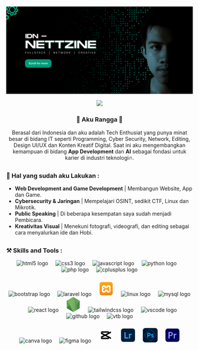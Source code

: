 ![Rangga a.k.a NettZine](img/banner.png)

<p align="center">
  <img src="https://readme-typing-svg.demolab.com?font=Roboto&duration=3000&pause=1000&color=00C495&center=true&vCenter=true&width=435&lines=Welcome+to+IDN-NettZine!;Fullstack+Dev+%7C+Network+%7C+Creative;Suka+mempelajari+hal+baru!">
</p>


<h3 align="center">👋 Aku Rangga 👋</h3>
<p align="center">
Berasal dari Indonesia dan aku adalah Tech Enthusiat yang punya minat besar di bidang IT seperti Programming, Cyber Security, Network, Editing, Design UI/UX dan Konten Kreatif Digital. Saat ini aku mengembangkan kemampuan di bidang <b>App Development</b> dan <b>AI</b> sebagai fondasi untuk karier di industri teknologi🔥.
</p>

##

### 🚀 Hal yang sudah aku Lakukan :

- **Web Development and Game Development** | Membangun Website, App dan Game. 
- **Cybersecurity & Jaringan** | Mempelajari OSINT, sedikit CTF, Linux dan Mikrotik. 
- **Public Speaking** | Di beberapa kesempatan saya sudah menjadi Pembicara.  
- **Kreativitas Visual** | Menekuni fotografi, videografi, dan editing sebagai cara menyalurkan ide dan Hobi. 

##

### ⚒️ Skills and Tools :
<div align="center" font-size="30px">
  <img src="https://cdn.jsdelivr.net/gh/devicons/devicon/icons/html5/html5-original.svg" height="40" alt="html5 logo"  />
  <img width="12" />
  <img src="https://cdn.jsdelivr.net/gh/devicons/devicon/icons/css3/css3-original.svg" height="40" alt="css3 logo"  />
  <img width="12" />
  <img src="https://cdn.jsdelivr.net/gh/devicons/devicon/icons/javascript/javascript-original.svg" height="40" alt="javascript logo"  />
  <img width="12" />
  <img src="https://cdn.jsdelivr.net/gh/devicons/devicon/icons/python/python-original.svg" height="40" alt="python logo"  />
  <img width="12" />
  <img src="https://cdn.jsdelivr.net/gh/devicons/devicon/icons/php/php-original.svg" height="40" alt="php logo"  />
  <img width="12" />
  <img src="https://cdn.simpleicons.org/c++/00599C" height="40" alt="cplusplus logo"  />
</div>

###

<div align="center">
  <img src="https://cdn.jsdelivr.net/gh/devicons/devicon/icons/bootstrap/bootstrap-original.svg" height="40" alt="bootstrap logo"  />
  <img width="12" />
  <img src="https://cdn.jsdelivr.net/gh/devicons/devicon/icons/laravel/laravel-original.svg" height="40" alt="laravel logo"  />
  <img width="12" />
  <img src="img/xampp.png" height="40" alt="xampp logo"  />
  <img width="12" />
  <img src="https://cdn.jsdelivr.net/gh/devicons/devicon/icons/linux/linux-original.svg" height="40" alt="linux logo"  />
  <img width="12" />
  <img src="https://cdn.jsdelivr.net/gh/devicons/devicon/icons/mysql/mysql-original.svg" height="40" alt="mysql logo"  />
  <img width="12" />
  <img width="12" />
  <img src="https://cdn.jsdelivr.net/gh/devicons/devicon/icons/react/react-original.svg" height="40" alt="react logo"  />
  <img width="12" />
  <img src="https://raw.githubusercontent.com/github/explore/80688e429a7d4ef2fca1e82350fe8e3517d3494d/topics/nodejs/nodejs.png" height="40" alt="node logo"  />
  <img width="12" />
  <img src="https://cdn.jsdelivr.net/gh/devicons/devicon/icons/tailwindcss/tailwindcss-original-wordmark.svg" height="40" alt="tailwindcss logo"  />
  <img width="12" />
  <img src="https://cdn.jsdelivr.net/gh/devicons/devicon/icons/vscode/vscode-original.svg" height="40" alt="vscode logo"  />
  <img width="12" />
  <img src="https://cdn.pixabay.com/photo/2022/01/30/13/33/github-6980894_960_720.png" height="40" alt="github logo"  />
  <img width="12" />
  <img src="https://images.icon-icons.com/2699/PNG/512/virtualbox_logo_icon_169253.png" height="40" alt="vtb logo"  />
</div>

###

<div align="center">
  <img src="https://cdn.jsdelivr.net/gh/devicons/devicon/icons/canva/canva-original.svg" height="40" alt="canva logo"  />
  <img width="12" />
  <img src="https://cdn.jsdelivr.net/gh/devicons/devicon/icons/figma/figma-original.svg" height="40" alt="figma logo"  />
  <img width="12" />
  <img src="img/CapCut_logo.png" height="40" alt="cc logo"  style="border-radius: 10px;"/>
  <img width="12" />
  <img src="img/lr.png" height="40" alt="lr logo"  />
  <img width="12" />
  <img src="img/ps.png" height="40" alt="photoshop logo"  />
  <img width="12" />
  <img src="img/pr.png" height="40" alt="premierepro logo"  />
</div>

###




<!-- 
<div align="left">
  <img alt="HTML5" width="30px" style="margin-right: 10px;" src="https://cdn.jsdelivr.net/gh/devicons/devicon/icons/html5/html5-original.svg" />
  <img alt="CSS3" width="30px" style="margin-right: 10px;" src="https://cdn.jsdelivr.net/gh/devicons/devicon/icons/css3/css3-original.svg" />
  <img alt="JavaScript" width="30px" style="margin-right: 10px;" src="https://raw.githubusercontent.com/github/explore/80688e429a7d4ef2fca1e82350fe8e3517d3494d/topics/javascript/javascript.png" />
  <img alt="PHP" width="30px" style="margin-right: 10px;" src="https://cdn.jsdelivr.net/gh/devicons/devicon/icons/php/php-original.svg" />
  <img alt="React" width="30px" style="margin-right: 10px;" src="https://cdn.jsdelivr.net/gh/devicons/devicon/icons/react/react-original.svg" />
  <img alt="Node.js" width="30px" style="margin-right: 10px;" src="https://raw.githubusercontent.com/github/explore/80688e429a7d4ef2fca1e82350fe8e3517d3494d/topics/nodejs/nodejs.png" />
  <img alt="python" width="30px" style="margin-right: 10px;" src="https://cdn.jsdelivr.net/gh/devicons/devicon/icons/python/python-original.svg" />
  <img alt="My SQL" width="30px" style="margin-right: 10px;" src="https://raw.githubusercontent.com/devicons/devicon/master/icons/mysql/mysql-original-wordmark.svg" />
  <img alt="CPP" width="30px" style="margin-right: 10px;" src="https://raw.githubusercontent.com/devicons/devicon/master/icons/cplusplus/cplusplus-original.svg" />
 
</div>
<br>
<div align="left">
   <img alt="Visual Studio Code" width="30px" style="margin-right: 50px;" src="https://raw.githubusercontent.com/github/explore/80688e429a7d4ef2fca1e82350fe8e3517d3494d/topics/visual-studio-code/visual-studio-code.png" />
   <img alt="Git" width="30px" style="margin-right: 10px;" src="https://raw.githubusercontent.com/github/explore/80688e429a7d4ef2fca1e82350fe8e3517d3494d/topics/git/git.png" />
  <img alt="GitHub" width="30px" style="margin-right: 10px;" src="https://raw.githubusercontent.com/github/explore/78df643247d429f6cc873026c0622819ad797942/topics/github/github.png" />
  <img alt="Terminal" width="30px" style="margin-right: 10px;" src="https://raw.githubusercontent.com/github/explore/80688e429a7d4ef2fca1e82350fe8e3517d3494d/topics/terminal/terminal.png" />
</div>
-->

<!-- 
<div align="left">
<img  alt="Visual Studio Code" width="30px" src="https://raw.githubusercontent.com/github/explore/80688e429a7d4ef2fca1e82350fe8e3517d3494d/topics/visual-studio-code/visual-studio-code.png" />
<img alt="HTML5" width="30px" src="https://cdn.jsdelivr.net/gh/devicons/devicon/icons/html5/html5-original.svg" />
<img alt="CSS3" width="30px" src="https://cdn.jsdelivr.net/gh/devicons/devicon/icons/css3/css3-original.svg" />
<img alt="JavaScript" width="30px" src="https://raw.githubusercontent.com/github/explore/80688e429a7d4ef2fca1e82350fe8e3517d3494d/topics/javascript/javascript.png" />
<img alt="PHP" width="30px" src="https://cdn.jsdelivr.net/gh/devicons/devicon/icons/php/php-original.svg" />
<img alt="React" width="30px" src="https://cdn.jsdelivr.net/gh/devicons/devicon/icons/react/react-original.svg" />
<img alt="Node.js" width="30px" src="https://raw.githubusercontent.com/github/explore/80688e429a7d4ef2fca1e82350fe8e3517d3494d/topics/nodejs/nodejs.png" />
<img alt="python" width="30px" src="https://cdn.jsdelivr.net/gh/devicons/devicon/icons/python/python-original.svg" />
<img alt="My SQL" width="30px" src="https://raw.githubusercontent.com/devicons/devicon/master/icons/mysql/mysql-original-wordmark.svg" />
<img alt="CPP" width="30px" src="https://raw.githubusercontent.com/devicons/devicon/master/icons/cplusplus/cplusplus-original.svg" />
<img alt="Git" width="30px" src="https://raw.githubusercontent.com/github/explore/80688e429a7d4ef2fca1e82350fe8e3517d3494d/topics/git/git.png" />
<img alt="GitHub" width="30px" src="https://raw.githubusercontent.com/github/explore/78df643247d429f6cc873026c0622819ad797942/topics/github/github.png" />
<img alt="Terminal" width="30px" src="https://raw.githubusercontent.com/github/explore/80688e429a7d4ef2fca1e82350fe8e3517d3494d/topics/terminal/terminal.png" />
</div>
 -->
